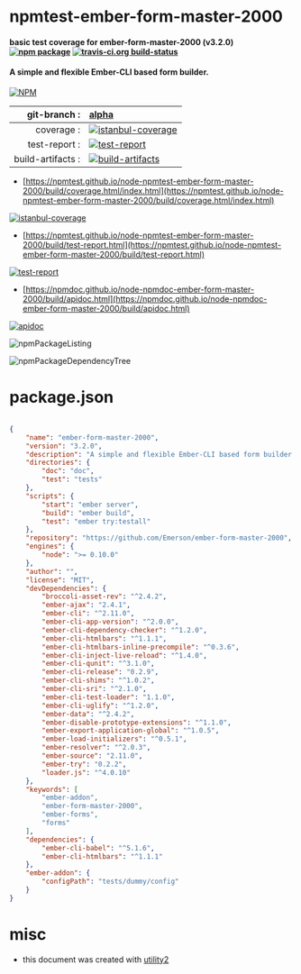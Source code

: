 # npmtest-ember-form-master-2000

#### basic test coverage for  ember-form-master-2000 (v3.2.0)  [![npm package](https://img.shields.io/npm/v/npmtest-ember-form-master-2000.svg?style=flat-square)](https://www.npmjs.org/package/npmtest-ember-form-master-2000) [![travis-ci.org build-status](https://api.travis-ci.org/npmtest/node-npmtest-ember-form-master-2000.svg)](https://travis-ci.org/npmtest/node-npmtest-ember-form-master-2000)

#### A simple and flexible Ember-CLI based form builder.

[![NPM](https://nodei.co/npm/ember-form-master-2000.png?downloads=true&downloadRank=true&stars=true)](https://www.npmjs.com/package/ember-form-master-2000)

| git-branch : | [alpha](https://github.com/npmtest/node-npmtest-ember-form-master-2000/tree/alpha)|
|--:|:--|
| coverage : | [![istanbul-coverage](https://npmtest.github.io/node-npmtest-ember-form-master-2000/build/coverage.badge.svg)](https://npmtest.github.io/node-npmtest-ember-form-master-2000/build/coverage.html/index.html)|
| test-report : | [![test-report](https://npmtest.github.io/node-npmtest-ember-form-master-2000/build/test-report.badge.svg)](https://npmtest.github.io/node-npmtest-ember-form-master-2000/build/test-report.html)|
| build-artifacts : | [![build-artifacts](https://npmtest.github.io/node-npmtest-ember-form-master-2000/glyphicons_144_folder_open.png)](https://github.com/npmtest/node-npmtest-ember-form-master-2000/tree/gh-pages/build)|

- [https://npmtest.github.io/node-npmtest-ember-form-master-2000/build/coverage.html/index.html](https://npmtest.github.io/node-npmtest-ember-form-master-2000/build/coverage.html/index.html)

[![istanbul-coverage](https://npmtest.github.io/node-npmtest-ember-form-master-2000/build/screenCapture.buildCi.browser.%252Ftmp%252Fbuild%252Fcoverage.lib.html.png)](https://npmtest.github.io/node-npmtest-ember-form-master-2000/build/coverage.html/index.html)

- [https://npmtest.github.io/node-npmtest-ember-form-master-2000/build/test-report.html](https://npmtest.github.io/node-npmtest-ember-form-master-2000/build/test-report.html)

[![test-report](https://npmtest.github.io/node-npmtest-ember-form-master-2000/build/screenCapture.buildCi.browser.%252Ftmp%252Fbuild%252Ftest-report.html.png)](https://npmtest.github.io/node-npmtest-ember-form-master-2000/build/test-report.html)

- [https://npmdoc.github.io/node-npmdoc-ember-form-master-2000/build/apidoc.html](https://npmdoc.github.io/node-npmdoc-ember-form-master-2000/build/apidoc.html)

[![apidoc](https://npmdoc.github.io/node-npmdoc-ember-form-master-2000/build/screenCapture.buildCi.browser.%252Ftmp%252Fbuild%252Fapidoc.html.png)](https://npmdoc.github.io/node-npmdoc-ember-form-master-2000/build/apidoc.html)

![npmPackageListing](https://npmtest.github.io/node-npmtest-ember-form-master-2000/build/screenCapture.npmPackageListing.svg)

![npmPackageDependencyTree](https://npmtest.github.io/node-npmtest-ember-form-master-2000/build/screenCapture.npmPackageDependencyTree.svg)



# package.json

```json

{
    "name": "ember-form-master-2000",
    "version": "3.2.0",
    "description": "A simple and flexible Ember-CLI based form builder.",
    "directories": {
        "doc": "doc",
        "test": "tests"
    },
    "scripts": {
        "start": "ember server",
        "build": "ember build",
        "test": "ember try:testall"
    },
    "repository": "https://github.com/Emerson/ember-form-master-2000",
    "engines": {
        "node": ">= 0.10.0"
    },
    "author": "",
    "license": "MIT",
    "devDependencies": {
        "broccoli-asset-rev": "^2.4.2",
        "ember-ajax": "2.4.1",
        "ember-cli": "^2.11.0",
        "ember-cli-app-version": "^2.0.0",
        "ember-cli-dependency-checker": "^1.2.0",
        "ember-cli-htmlbars": "^1.1.1",
        "ember-cli-htmlbars-inline-precompile": "^0.3.6",
        "ember-cli-inject-live-reload": "^1.4.0",
        "ember-cli-qunit": "^3.1.0",
        "ember-cli-release": "0.2.9",
        "ember-cli-shims": "^1.0.2",
        "ember-cli-sri": "^2.1.0",
        "ember-cli-test-loader": "1.1.0",
        "ember-cli-uglify": "^1.2.0",
        "ember-data": "^2.4.2",
        "ember-disable-prototype-extensions": "^1.1.0",
        "ember-export-application-global": "^1.0.5",
        "ember-load-initializers": "^0.5.1",
        "ember-resolver": "^2.0.3",
        "ember-source": "2.11.0",
        "ember-try": "0.2.2",
        "loader.js": "^4.0.10"
    },
    "keywords": [
        "ember-addon",
        "ember-form-master-2000",
        "ember-forms",
        "forms"
    ],
    "dependencies": {
        "ember-cli-babel": "^5.1.6",
        "ember-cli-htmlbars": "^1.1.1"
    },
    "ember-addon": {
        "configPath": "tests/dummy/config"
    }
}
```



# misc
- this document was created with [utility2](https://github.com/kaizhu256/node-utility2)
